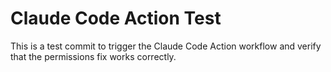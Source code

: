 # Claude Code Action Test

This is a test commit to trigger the Claude Code Action workflow and verify that the permissions fix works correctly.
